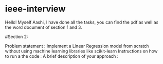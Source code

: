 # ieee-interview
Hello! Myself Aashi, I have done all the tasks, you can find the pdf as well as the word document of section 1 and 3. 

#Section 2: 

Problem statement : Implement a Linear Regression model from scratch without using machine learning libraries like scikit-learn
Instructions on how to run a the code : 
A brief description of your approach : 
